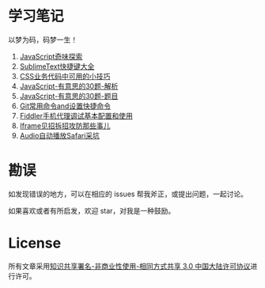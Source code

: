 # 学习笔记

以梦为码，码梦一生！

1. [JavaScript奇味探索][1]
2. [SublimeText快捷键大全][2]
3. [CSS业务代码中可用的小技巧][3]
4. [JavaScript-有意思的30题-解析][4]
5. [JavaScript-有意思的30题-题目][5]
6. [Git常用命令and设置快捷命令][6]
7. [Fiddler手机代理调试基本配置和使用][7]
8. [Iframe见招拆招攻防那些事儿][8]
9. [Audio自动播放Safari采坑][9]


# 勘误

如发现错误的地方，可以在相应的 issues 帮我斧正，或提出问题，一起讨论。

如果喜欢或者有所启发，欢迎 star，对我是一种鼓励。

# License

所有文章采用[知识共享署名-非商业性使用-相同方式共享 3.0 中国大陆许可协议][10]进行许可。


  [1]: https://github.com/xiaohuazheng/twbm/issues/1
  [2]: https://github.com/xiaohuazheng/twbm/issues/2
  [3]: https://github.com/xiaohuazheng/twbm/issues/3
  [4]: https://github.com/xiaohuazheng/twbm/issues/4
  [5]: https://github.com/xiaohuazheng/twbm/issues/5
  [6]: https://github.com/xiaohuazheng/twbm/issues/6
  [7]: https://github.com/xiaohuazheng/twbm/issues/7
  [8]: https://github.com/xiaohuazheng/twbm/issues/8
  [9]: https://github.com/xiaohuazheng/twbm/issues/9
  [10]: https://creativecommons.org/licenses/by-nc-sa/3.0/cn/
